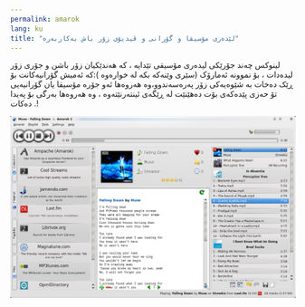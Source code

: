 ```yaml
---
permalink: amarok
lang: ku
title: "لێدەری مۆسیقا و گۆرانی و ڤیدیۆی زۆر باش بەکاربەرە"
---
```


لینوکس چەند جۆرێکی لیدەری مۆسیقی تێدایە ، کە هەندێکیان زۆر باشن و جۆری زۆر لیدەدات ، بۆ نموونە ئەمارۆک (سێری وێنەکە بکە لە خوارەوە ):کە ئەمیش گۆرانیەکانت بۆ ڕێک دەخات بە شێوەیەکی زۆر پەرەسەندوو،وە هەروەها ئەو جۆرە مۆسیقا یان گۆرانیەیی تۆ حەزی پێدەکەی بۆت دەهێنێت لە ڕێگەی ئینتەرنێتەوە ، وە هەروەها بەرگی بۆ پەیدا دەکات .!

<img src="/img/amarok.png" />




